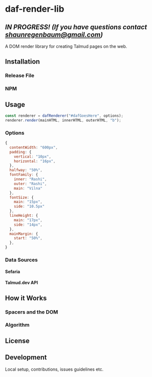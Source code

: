 # daf-render-lib
## *IN PROGRESS! (If you have questions contact shaunregenbaum@gmail.com)*
A DOM render library for creating Talmud pages on the web.

## Installation

### Release File

### NPM

## Usage


```javascript
const renderer = dafRenderer("#dafGoesHere", options);
renderer.render(mainHTML, innerHTML, outerHTML, "b");
```

### Options

```javascript
{
  contentWidth: "600px",
  padding: {
    vertical: "10px",
    horizontal: "16px",
  },
  halfway: "50%",
  fontFamily: {
    inner: "Rashi",
    outer: "Rashi",
    main: "Vilna"
  },
  fontSize: {
    main: "15px",
    side: "10.5px"
  },
  lineHeight: {
    main: "17px",
    side: "14px",
  },
  mainMargin: {
    start: "50%",
  },
}
```

### Data Sources

#### Sefaria

#### Talmud.dev API

## How it Works

### Spacers and the DOM

### Algorithm

## License

## Development
Local setup, contributions, issues guidelines etc.


